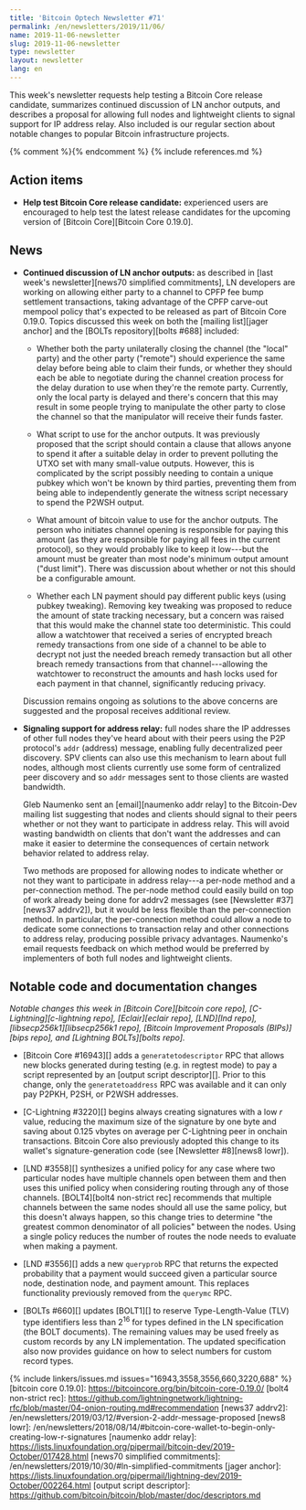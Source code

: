 ```yaml
---
title: 'Bitcoin Optech Newsletter #71'
permalink: /en/newsletters/2019/11/06/
name: 2019-11-06-newsletter
slug: 2019-11-06-newsletter
type: newsletter
layout: newsletter
lang: en
---
```

This week's newsletter requests help testing a Bitcoin Core release
candidate, summarizes continued discussion of LN anchor outputs, and
describes a proposal for allowing full nodes and lightweight clients to
signal support for IP address relay.  Also included is our regular
section about notable changes to popular Bitcoin infrastructure
projects.

{% comment %}<!-- include references.md below the fold but above any Jekyll/Liquid variables-->{% endcomment %}
{% include references.md %}

## Action items

- **Help test Bitcoin Core release candidate:** experienced users are
  encouraged to help test the latest release candidates for the upcoming
  version of [Bitcoin Core][Bitcoin Core 0.19.0].

## News

- **Continued discussion of LN anchor outputs:** as described in [last
  week's newsletter][news70 simplified commitments], LN developers are
  working on allowing either party to a channel to CPFP fee bump
  settlement transactions, taking advantage of the CPFP carve-out
  mempool policy that's expected to be released as part of Bitcoin Core
  0.19.0.  Topics discussed this week on both the [mailing list][jager
  anchor] and the [BOLTs repository][bolts #688] included:

  - Whether both the party unilaterally closing the channel (the
    "local" party) and the other party ("remote") should experience
    the same delay before being able to claim their funds, or whether
    they should each be able to negotiate during the channel creation
    process for the delay duration to use when they're the remote
    party.  Currently, only the local party is delayed and there's
    concern that this may result in some people trying to manipulate
    the other party to close the channel so that the manipulator will
    receive their funds faster.

  - What script to use for the anchor outputs.  It was previously
    proposed that the script should contain a clause that allows
    anyone to spend it after a suitable delay in order to prevent
    polluting the UTXO set with many small-value outputs.  However,
    this is complicated by the script possibly needing to contain a
    unique pubkey which won't be known by third parties, preventing
    them from being able to independently generate the witness script
    necessary to spend the P2WSH output.

  - What amount of bitcoin value to use for the anchor outputs.  The
    person who initiates channel opening is responsible for paying
    this amount (as they are responsible for paying all fees in the
    current protocol), so they would probably like to keep it
    low---but the amount must be greater than most node's minimum
    output amount ("dust limit").  There was discussion about whether
    or not this should be a configurable amount.

  - Whether each LN payment should pay different public keys (using
    pubkey tweaking).  Removing key tweaking was proposed to reduce
    the amount of state tracking necessary, but a concern was raised that
    this would make the channel state too deterministic.  This could
    allow a watchtower that received a series of encrypted breach
    remedy transactions from one side of a channel to be able to
    decrypt not just the needed breach remedy transaction but all
    other breach remedy transactions from that channel---allowing the
    watchtower to reconstruct the amounts and hash locks used for each
    payment in that channel, significantly reducing privacy.

  Discussion remains ongoing as solutions to the above concerns are
  suggested and the proposal receives additional review.

- **Signaling support for address relay:** full nodes share the IP
  addresses of other full nodes they've heard about with their peers
  using the P2P protocol's `addr` (address) message, enabling fully
  decentralized peer discovery.  SPV clients can also use this mechanism
  to learn about full nodes, although most clients currently use some
  form of centralized peer discovery and so `addr` messages sent to those
  clients are wasted bandwidth.

  Gleb Naumenko sent an [email][naumenko addr relay] to the
  Bitcoin-Dev mailing list suggesting that nodes and clients should
  signal to their peers whether or not they want to participate in
  address relay.  This will avoid wasting bandwidth on clients that
  don't want the addresses and can make it easier to determine the
  consequences of certain network behavior related to address relay.

  Two methods are proposed for allowing nodes to indicate whether or
  not they want to participate in address relay---a per-node method
  and a per-connection method.  The per-node method could easily build
  on top of work already being done for addrv2 messages (see [Newsletter
  #37][news37 addrv2]), but it would be less flexible than the
  per-connection method.  In particular, the per-connection method
  could allow a node to dedicate some connections to transaction relay
  and other connections to address relay, producing possible privacy
  advantages.  Naumenko's email requests feedback on which method would
  be preferred by implementers of both full nodes and lightweight
  clients.

## Notable code and documentation changes

*Notable changes this week in [Bitcoin Core][bitcoin core repo],
[C-Lightning][c-lightning repo], [Eclair][eclair repo], [LND][lnd repo],
[libsecp256k1][libsecp256k1 repo], [Bitcoin Improvement Proposals
(BIPs)][bips repo], and [Lightning BOLTs][bolts repo].*

- [Bitcoin Core #16943][] adds a `generatetodescriptor` RPC that allows
  new blocks generated during testing (e.g. in regtest mode) to pay a
  script represented by an [output script descriptor][].  Prior to this
  change, only the `generatetoaddress` RPC was available and it can only
  pay P2PKH, P2SH, or P2WSH addresses.

- [C-Lightning #3220][] begins always creating signatures with a low *r*
  value, reducing the maximum size of the signature by one byte and
  saving about 0.125 vbytes on average per C-Lightning peer in onchain
  transactions.  Bitcoin Core also previously adopted this change to its
  wallet's signature-generation code (see [Newsletter #8][news8 lowr]).

- [LND #3558][] synthesizes a unified policy for any case where two
  particular nodes have multiple channels open between them and then
  uses this unified policy when considering routing through any of
  those channels.  [BOLT4][bolt4 non-strict rec] recommends that multiple channels
  between the same nodes should all use the same policy, but this
  doesn't always happen, so this change tries to determine "the greatest
  common denominator of all policies" between the nodes.  Using a single
  policy reduces the number of routes the node needs to evaluate when
  making a payment.

- [LND #3556][] adds a new `queryprob` RPC that returns the expected
  probability that a payment would succeed given a particular
  source node, destination node, and payment amount.  This replaces functionality previously
  removed from the `querymc` RPC.

- [BOLTs #660][] updates [BOLT1][] to reserve Type-Length-Value (TLV)
  type identifiers less than 2<sup>16</sup> for types defined in the
  LN specification (the BOLT documents).  The remaining values may be
  used freely as custom records by any LN implementation.  The updated
  specification also now provides guidance on how to select numbers for
  custom record types.

{% include linkers/issues.md issues="16943,3558,3556,660,3220,688" %}
[bitcoin core 0.19.0]: https://bitcoincore.org/bin/bitcoin-core-0.19.0/
[bolt4 non-strict rec]: https://github.com/lightningnetwork/lightning-rfc/blob/master/04-onion-routing.md#recommendation
[news37 addrv2]: /en/newsletters/2019/03/12/#version-2-addr-message-proposed
[news8 lowr]: /en/newsletters/2018/08/14/#bitcoin-core-wallet-to-begin-only-creating-low-r-signatures
[naumenko addr relay]: https://lists.linuxfoundation.org/pipermail/bitcoin-dev/2019-October/017428.html
[news70 simplified commitments]: /en/newsletters/2019/10/30/#ln-simplified-commitments
[jager anchor]: https://lists.linuxfoundation.org/pipermail/lightning-dev/2019-October/002264.html
[output script descriptor]: https://github.com/bitcoin/bitcoin/blob/master/doc/descriptors.md
